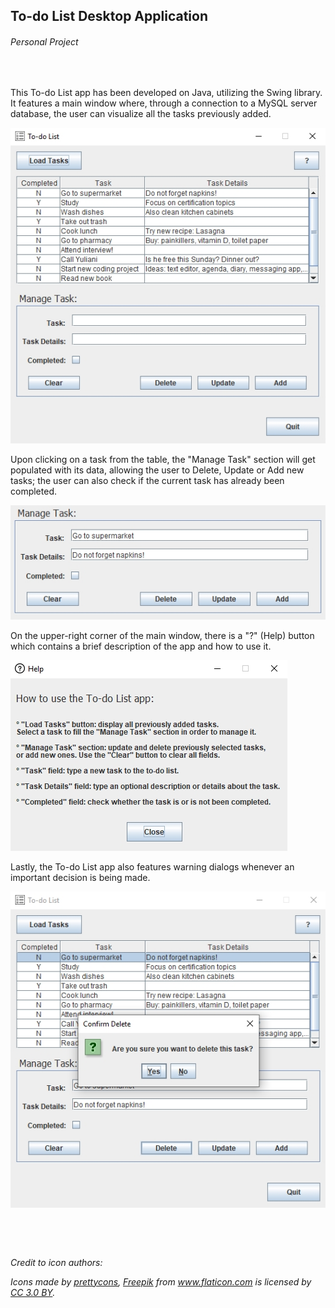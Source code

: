 ## To-do List Desktop Application
###### Personal Project
&nbsp;&nbsp;&nbsp;

This To-do List app has been developed on Java, utilizing the Swing library. It features a main window where, through a connection to a MySQL server database, the user can visualize all the tasks previously added.

![alt text](https://github.com/marciaarias/to-do-list-app/blob/master/resources/app_01.jpg)

Upon clicking on a task from the table, the "Manage Task" section will get populated with its data, allowing the user to Delete, Update or Add new tasks; the user can also check if the current task has already been completed.

![alt text](https://github.com/marciaarias/to-do-list-app/blob/master/resources/app_02.jpg)

On the upper-right corner of the main window, there is a "?" (Help) button which contains a brief description of the app and how to use it.

![alt text](https://github.com/marciaarias/to-do-list-app/blob/master/resources/app_03.jpg)

Lastly, the To-do List app also features warning dialogs whenever an important decision is being made.

![alt text](https://github.com/marciaarias/to-do-list-app/blob/master/resources/app_04.jpg)

&nbsp;&nbsp;&nbsp;

&nbsp;&nbsp;&nbsp;

_Credit to icon authors:_

_Icons made by <a href="https://www.flaticon.com/authors/prettycons" title="prettycons">prettycons</a>, <a href="https://www.freepik.com/" title="Freepik">Freepik</a> from <a href="https://www.flaticon.com/" title="Flaticon">www.flaticon.com</a> is licensed by <a href="http://creativecommons.org/licenses/by/3.0/" title="Creative Commons BY 3.0" target="_blank">CC 3.0 BY</a>._